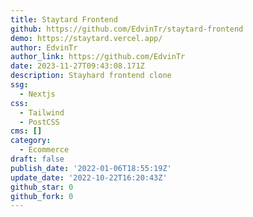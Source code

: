 ```yaml
---
title: Staytard Frontend
github: https://github.com/EdvinTr/staytard-frontend
demo: https://staytard.vercel.app/
author: EdvinTr
author_link: https://github.com/EdvinTr
date: 2023-11-27T09:43:08.171Z
description: Stayhard frontend clone
ssg:
  - Nextjs
css:
  - Tailwind
  - PostCSS
cms: []
category:
  - Ecommerce
draft: false
publish_date: '2022-01-06T18:55:19Z'
update_date: '2022-10-22T16:20:43Z'
github_star: 0
github_fork: 0
---
```

